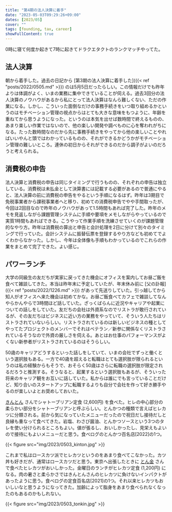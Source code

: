```yaml
---
title: "第4期の法人決算に着手"
date: "2023-05-03T09:29:26+09:00"
dates: [2023/05]
cover: ""
tags: [founding, tax, career]
showFullContent: true
---
```


0時に寝て何度か起きて7時に起きてドラクエタクトのランクマッチやってた。

## 法人決算

朝から着手した。過去の日記から [第3期の法人決算に着手した]({{< ref "posts/2022/0505.md" >}}) のは5月5日だったらしい。この情報だけでも昨年よりは体調がよく、いまの業務に集中できていることが伺える。過去3回分の法人決算のノウハウがあるから私にとって法人決算はなんら難しくない、ただの作業になる。しかし、こういった面倒なだけの事務手続きをいつ取り組めるかというのはモチベーション管理の視点からはとても大きな意味をもつように、年齢を重ねてから思うようになった。というのは本気を出せば数時間で終えるものの、あまり楽しい作業ではないので、他の楽しい開発や調べものに心を奪われがちになる。たった数時間なのだから先に事務手続きをやってから他の楽しいことやればいいやんと頭ではわかっているものの、それができるかどうかがモチベーション管理の難しいところ。連休の初日からそれができるのだから調子がよいのだろうと考えられる。

## 消費税の申告

法人決算と消費税の申告は同じタイミングで行うものの、それぞれの申告は独立している。消費税は未払金として決算書には記載する必要があるので普通にやると、法人決算の前に消費税の申告をやるという手順になるはず。昨年は3期目で免税事業者から課税事業者へと移り、初めての消費税申告でやや手間取ったが、今回は2回目なので昨年のノウハウがあって1.5時間もあれば完了した。昨年のメモを見返しながら課題管理システムに手順や要項をメモしながらやっているので実質1時間もあればできる。こうやって作業手順を洗練させていくのが課題管理的なやり方。昨年は消費税の算出と申告と会計処理を2日に分けて別々のタイミングで行っていた。会計システムに振替伝票を登録するやり方なども初めてでよくわからなかった。しかし、今年は全体像も手順もわかっているのでこれらの作業をまとめて完了できた。よい感じ。

## パワーランチ

大学の同級生の友だちが実家に戻ってきた機会にオフィスを案内してお昼ご飯を食べて雑談してきた。本当は昨年末に予定していたが、年末休み前に [父の訃報]({{< ref "posts/2022/1226.md" >}}) があって先送りしていた。引っ越してから知人がオフィスへ来た機会は初めてかな。お昼ご飯食べてカフェで雑談してなんやらかんやらで3時間ほど話していた。ざっくばらんに近況やキャリアや起業についての話しをしていた。友だちの会社は外資系なのでリストラが敢行されているが、その友だちはビジネスに近い方の業務をやっていて、そういう人たちはリストラされていないらしい。リストラされているのは新しいビジネスの種としてやってたプロジェクトのメンバーでそれはベテラン／新参に関係なくリストラされているそうなので外資の厳しさを伺える。あとはお仕事のパフォーマンスがよくない新参者がリストラされているのはそうらしい。

50歳のキャリアどうするといった話しをしていて、いまの会社でずっと働くという選択肢もある。一方で40歳を超えると転職はとても選択肢が限られるというのは私の経験からもそうで、おそらく50歳はさらに転職の選択肢が限定されるだろうと推測する。そうなると、起業するという選択肢もあるが、そういった将来のキャリア観をお互いに話していた。私からは誰にでも言っていることだけど、知り合いのスタートアップに転職するよりも自分で会社を作って好き勝手やるのが楽しいよとお奨めしておいた。

[きんとん](https://tonkatsu-kinton.business.site/) さんでシャトーブリアン定食 (2,600円) を食べた。ヒレの中心部分の柔らかい部分をシャトーブリアンと呼ぶらしい。とんかつの種類で言えばヒレカツに分類される。前から気になっていたメニューだったので祝日だし接待だしと良縁も重なって食べてきた。岩塩、わさび醤油、とんかつソースという3つのタレを使い分けられるところもよい。値が張るし、おいしかったし、見栄えもよいので接待にもよいメニューだと思う。食べログのとんかつ百名店[2022]の1つ。

{{< figure src="img/2023/0503_kinton.jpg" >}}

これまで私はロースカツ派でヒレカツというのをあまり食べてこなかった。カツ丼も好きだが、通常はロースカツだと思う。東京へ出張したときに [とん金](https://tabelog.com/tokyo/A1316/A131603/13025438/) さんで食べたヒレカツがおいしかった。金曜日のランチがヒレカツ定食 (1,200円) になる。肉の暑さと柔らかさではきんとんさんのヒレカツに負けないインパクトがあったように思う。食べログの定食百名店[2021]の1つ。それ以来ヒレカツもおいしいなと思うようになってきた。加齢によって脂身をあまり食べられなくなったのもあるのかもしれない。

{{< figure src="img/2023/0503_tonkin.jpg" >}}

